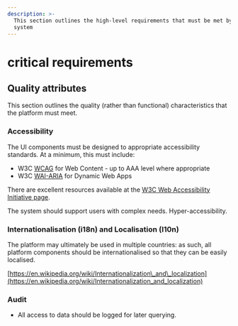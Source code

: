 ```yaml
---
description: >-
  This section outlines the high-level requirements that must be met by the
  system
---
```


# critical requirements

## Quality attributes

This section outlines the quality \(rather than functional\) characteristics that the platform must meet.

### Accessibility

The UI components must be designed to appropriate accessibility standards. At a minimum, this must include:

* W3C [WCAG](https://www.w3.org/WAI/standards-guidelines/wcag/) for Web Content - up to AAA level where appropriate
* W3C [WAI-ARIA](https://www.w3.org/WAI/standards-guidelines/aria/) for Dynamic Web Apps

There are excellent resources available at the [W3C Web Accessibility Initiative page](https://www.w3.org/WAI/).

The system should support users with complex needs. Hyper-accessibility.

### Internationalisation \(i18n\) and Localisation \(l10n\)

The platform may ultimately be used in multiple countries: as such, all platform components should be internationalised so that they can be easily localised.

[https://en.wikipedia.org/wiki/Internationalization\_and\_localization](https://en.wikipedia.org/wiki/Internationalization_and_localization)

### Audit

* All access to data should be logged for later querying.

